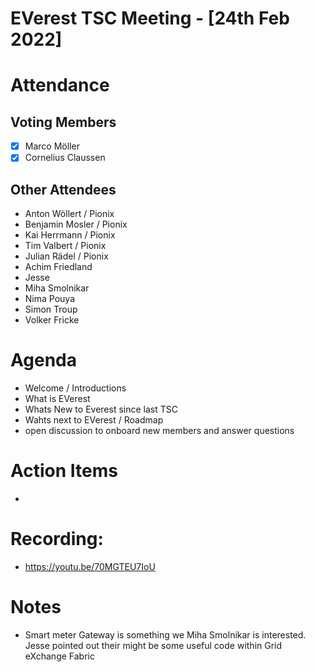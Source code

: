 # EVerest TSC Meeting - [24th Feb 2022]

# Attendance

## Voting Members

- [x] Marco Möller
- [x] Cornelius Claussen

## Other Attendees

- Anton Wöllert / Pionix
- Benjamin Mosler / Pionix
- Kai Herrmann / Pionix
- Tim Valbert / Pionix
- Julian Rädel / Pionix
- Achim Friedland
- Jesse
- Miha Smolnikar
- Nima Pouya
- Simon Troup
- Volker Fricke

# Agenda

- Welcome / Introductions
- What is EVerest
- Whats New to Everest since last TSC
- Wahts next to EVerest / Roadmap
- open discussion to onboard new members and answer questions

# Action Items
- 

# Recording:
- https://youtu.be/70MGTEU7IoU

# Notes
- Smart meter Gateway is something we Miha Smolnikar is interested. Jesse pointed out their might be some useful code within Grid eXchange Fabric
